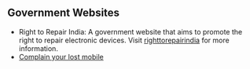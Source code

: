 ## Government Websites

* Right to Repair India: A government website that aims to promote the right to repair electronic devices. Visit [righttorepairindia](https://righttorepairindia.gov.in/) for more information.
* [Complain your lost mobile](https://www.ceir.gov.in/Home/index.jsp)